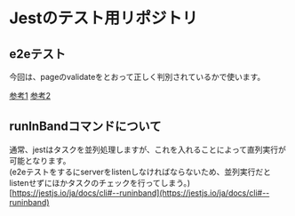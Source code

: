 # Jestのテスト用リポジトリ

## e2eテスト
今回は、pageのvalidateをとおって正しく判別されているかで使います。

[参考1](https://qiita.com/Hassan/items/3e9959fae34c958017fe)
[参考2](https://qiita.com/akameco/items/0b41f7b1c55f0fa30ac5)


## runInBandコマンドについて
通常、jestはタスクを並列処理しますが、これを入れることによって直列実行が可能となります。  
(e2eテストをするにserverをlistenしなければならないため、並列実行だとlistenせずにほかタスクのチェックを行ってしまう。)
[https://jestjs.io/ja/docs/cli#--runinband](https://jestjs.io/ja/docs/cli#--runinband)